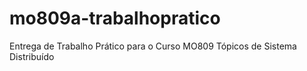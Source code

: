 # mo809a-trabalhopratico
Entrega de Trabalho Prático para o Curso MO809 Tópicos de Sistema Distribuído
